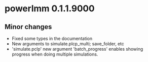 # powerlmm 0.1.1.9000


## Minor changes
* Fixed some types in the documentation
* New arguments to simulate.plcp_multi; save_folder, etc
* 'simulate.pclp' new argument 'batch_progress' enables showing progress when doing
multiple simulations.



